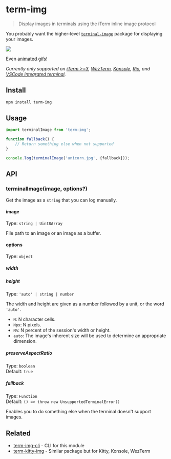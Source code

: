 # term-img

> Display images in terminals using the iTerm inline image protocol

You probably want the higher-level [`terminal-image`](https://github.com/sindresorhus/terminal-image) package for displaying your images.

![](screenshot.jpg)

Even [animated gifs](https://github.com/vdemedes/gifi)!

*Currently only supported on [iTerm >=3](https://www.iterm2.com/downloads.html), [WezTerm](https://wezfurlong.org/wezterm/), [Konsole](https://konsole.kde.org/), [Rio](https://rioterm.com/), and [VSCode integrated terminal](https://code.visualstudio.com/).*

## Install

```sh
npm install term-img
```

## Usage

```js
import terminalImage from 'term-img';

function fallback() {
	// Return something else when not supported
}

console.log(terminalImage('unicorn.jpg', {fallback}));
```

## API

### terminalImage(image, options?)

Get the image as a `string` that you can log manually.

#### image

Type: `string | Uint8Array`

File path to an image or an image as a buffer.

#### options

Type: `object`

##### width
##### height

Type: `'auto' | string | number`

The width and height are given as a number followed by a unit, or the word `'auto'`.

- `N`: N character cells.
- `Npx`: N pixels.
- `N%`: N percent of the session's width or height.
- `auto`: The image's inherent size will be used to determine an appropriate dimension.

##### preserveAspectRatio

Type: `boolean`\
Default: `true`

##### fallback

Type: `Function`\
Default: `() => throw new UnsupportedTerminalError()`

Enables you to do something else when the terminal doesn't support images.

## Related

- [term-img-cli](https://github.com/sindresorhus/term-img-cli) - CLI for this module
- [term-kitty-img](https://github.com/tbjgolden/term-kitty-img) - Similar package but for Kitty, Konsole, WezTerm

